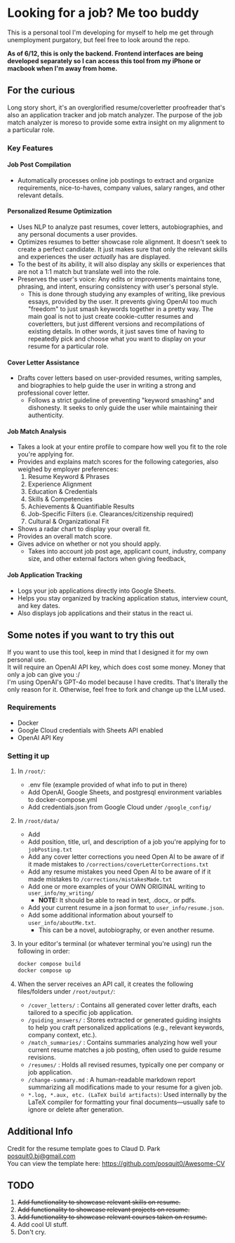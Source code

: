 # Looking for a job? Me too buddy

This is a personal tool I'm developing for myself to help me get through unemployment purgatory, but feel free to look around the repo.

**As of 6/12, this is only the backend. Frontend interfaces are being developed separately so I can access this tool from my iPhone or macbook when I'm away from home.**

## For the curious

Long story short, it's an overglorified resume/coverletter proofreader that's also an application tracker and job match analyzer. The purpose of the job match analyzer is moreso to provide some extra insight on my alignment to a particular role.

### Key Features

#### Job Post Compilation

- Automatically processes online job postings to extract and organize requirements, nice-to-haves, company values, salary ranges, and other relevant details.

#### Personalized Resume Optimization

- Uses NLP to analyze past resumes, cover letters, autobiographies, and any personal documents a user provides.
- Optimizes resumes to better showcase role alignment. It doesn't seek to create a perfect candidate. It just makes sure that only the relevant skills and experiences the user *actually* has are displayed.
- To the best of its ability, it will also display any skills or experiences that are not a 1:1 match but translate well into the role.
- Preserves the user's voice: Any edits or improvements maintains tone, phrasing, and intent, ensuring consistency with user's personal style.
  - This is done through studying any examples of writing, like previous essays, provided by the user. It prevents giving OpenAI too much "freedom" to just smash keywords together in a pretty way. The main goal is not to just         create cookie-cutter resumes and coverletters, but just different versions and recompilations of existing details. In other words, it just saves time of having to repeatedly pick and choose what you             want to display on your resume for a particular role.

#### Cover Letter Assistance

- Drafts cover letters based on user-provided resumes, writing samples, and biographies to help guide the user in writing a strong and professional cover letter.
  - Follows a strict guideline of preventing "keyword smashing" and dishonesty. It seeks to only guide the user while maintaining their authenticity.

#### Job Match Analysis

- Takes a look at your entire profile to compare how well you fit to the role you're applying for.
- Provides and explains match scores for the following categories, also weighed by employer preferences:
    1. Resume Keyword & Phrases
    2. Experience Alignment
    3. Education & Credentials
    4. Skills & Competencies
    5. Achievements & Quantifiable Results
    6. Job-Specific Filters (i.e. Clearances/citizenship required)
    7. Cultural & Organizational Fit
- Shows a radar chart to display your overall fit.
- Provides an overall match score.
- Gives advice on whether or not you should apply.
  - Takes into account job post age, applicant count, industry, company size, and other external factors when giving feedback,

#### Job Application Tracking

- Logs your job applications directly into Google Sheets.
- Helps you stay organized by tracking application status, interview count, and key dates.
- Also displays job applications and their status in the react ui.

## Some notes if you want to try this out

If you want to use this tool, keep in mind that I designed it for my own personal use.  
It will require an OpenAI API key, which does cost some money. Money that only a job can give you :/  
I'm using OpenAI's GPT-4o model because I have credits. That's literally the only reason for it. Otherwise, feel free to fork and change up the LLM used.

### **Requirements**

- Docker
- Google Cloud credentials with Sheets API enabled
- OpenAI API Key

### **Setting it up**

1. In `/root/`:
    - .env file (example provided of what info to put in there)
    - Add OpenAI, Google Sheets, and postgresql environment variables to docker-compose.yml
    - Add credentials.json from Google Cloud under `/google_config/`
2. In `/root/data/`
    - Add  
    - Add position, title, url, and description of a job you're applying for to `jobPosting.txt`
    - Add any cover letter corrections you need Open AI to be aware of if it made mistakes to `/corrections/coverLetterCorrections.txt`
    - Add any resume mistakes you need Open AI to be aware of if it made mistakes to `/corrections/mistakesMade.txt`
    - Add one or more examples of your OWN ORIGINAL writing to `user_info/my_writing/`
        - **NOTE:** It should be able to read in text, .docx,. or pdfs.
    - Add your current resume in a json format to `user_info/resume.json`.
    - Add some additional information about yourself to `user_info/aboutMe.txt`.
        - This can be a novel, autobiography, or even another resume.
3. In your editor's terminal (or whatever terminal you're using) run the following in order:

    ```bash
    docker compose build
    docker compose up
    ```

4. When the server receives an API call, it creates the following files/folders under `/root/output/`:
    - `/cover_letters/` : Contains all generated cover letter drafts, each tailored to a specific job application.
    - `/guiding_answers/` : Stores extracted or generated guiding insights to help you craft personalized applications (e.g., relevant keywords, company context, etc.).
    - `/match_summaries/` : Contains summaries analyzing how well your current resume matches a job posting, often used to guide resume revisions.
    - `/resumes/` : Holds all revised resumes, typically one per company or job application.
    - `/change-summary.md` : A human-readable markdown report summarizing all modifications made to your resume for a given job.
    - `*.log, *.aux, etc. (LaTeX build artifacts)`: Used internally by the LaTeX compiler for formatting your final documents—usually safe to ignore or delete after generation.

## Additional Info

Credit for the resume template goes to Claud D. Park <posquit0.bj@gmail.com>  
You can view the template here: <https://github.com/posquit0/Awesome-CV>

## TODO

1. ~~Add functionality to showcase relevant skills on resume.~~
2. ~~Add functionality to showcase relevant projects on resume.~~
3. ~~Add functionality to showcase relevant courses taken on resume.~~
4. Add cool UI stuff.
5. Don't cry.
